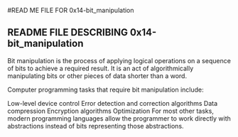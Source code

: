 #READ ME FILE FOR 0x14-bit_manipulation
## README FILE DESCRIBING 0x14-bit_manipulation
Bit manipulation is the process of applying logical operations on a sequence of bits to achieve a required result. It is an act of algorithmically manipulating bits or other pieces of data shorter than a word.

Computer programming tasks that require bit manipulation include:

Low-level device control
Error detection and correction algorithms
Data compression
Encryption algorithms
Optimization
For most other tasks, modern programming languages allow the programmer to work directly with abstractions instead of bits representing those abstractions.
